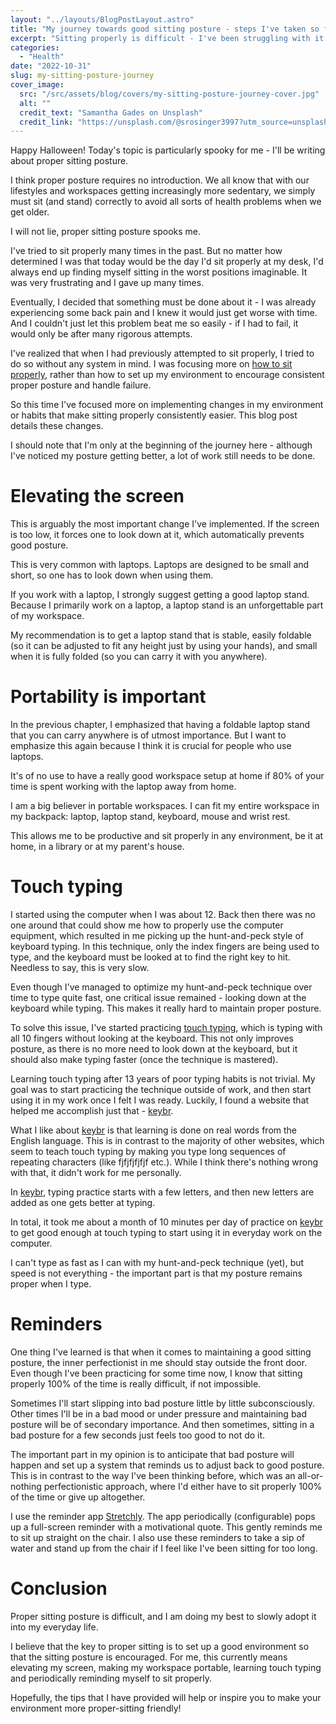 ```yaml
---
layout: "../layouts/BlogPostLayout.astro"
title: "My journey towards good sitting posture - steps I've taken so far"
excerpt: "Sitting properly is difficult - I've been struggling with it for most of my life. This blog post describes steps I've taken so far to improve my sitting posture."
categories:
  - "Health"
date: "2022-10-31"
slug: my-sitting-posture-journey
cover_image:
  src: "/src/assets/blog/covers/my-sitting-posture-journey-cover.jpg"
  alt: ""
  credit_text: "Samantha Gades on Unsplash"
  credit_link: "https://unsplash.com/@srosinger3997?utm_source=unsplash&utm_medium=referral&utm_content=creditCopyText"
---
```


Happy Halloween! Today's topic is particularly spooky for me - I'll be writing about proper sitting posture.

I think proper posture requires no introduction. We all know that with our lifestyles and workspaces getting increasingly more sedentary, we simply must sit (and stand) correctly to avoid all sorts of health problems when we get older.

I will not lie, proper sitting posture spooks me.

I've tried to sit properly many times in the past. But no matter how determined I was that today would be the day I'd sit properly at my desk, I'd always end up finding myself sitting in the worst positions imaginable. It was very frustrating and I gave up many times.

Eventually, I decided that something must be done about it - I was already experiencing some back pain and I knew it would just get worse with time. And I couldn't just let this problem beat me so easily - if I had to fail, it would only be after many rigorous attempts.

I've realized that when I had previously attempted to sit properly, I tried to do so without any system in mind. I was focusing more on [how to sit properly](https://my.clevelandclinic.org/health/articles/4485-back-health-and-posture), rather than how to set up my environment to encourage consistent proper posture and handle failure.

So this time I've focused more on implementing changes in my environment or habits that make sitting properly consistently easier. This blog post details these changes.

I should note that I'm only at the beginning of the journey here - although I've noticed my posture getting better, a lot of work still needs to be done.

# Elevating the screen

This is arguably the most important change I've implemented. If the screen is too low, it forces one to look down at it, which automatically prevents good posture.

This is very common with laptops. Laptops are designed to be small and short, so one has to look down when using them.

If you work with a laptop, I strongly suggest getting a good laptop stand. Because I primarily work on a laptop, a laptop stand is an unforgettable part of my workspace.

My recommendation is to get a laptop stand that is stable, easily foldable (so it can be adjusted to fit any height just by using your hands), and small when it is fully folded (so you can carry it with you anywhere).

# Portability is important

In the previous chapter, I emphasized that having a foldable laptop stand that you can carry anywhere is of utmost importance. But I want to emphasize this again because I think it is crucial for people who use laptops.

It's of no use to have a really good workspace setup at home if 80% of your time is spent working with the laptop away from home.

I am a big believer in portable workspaces. I can fit my entire workspace in my backpack: laptop, laptop stand, keyboard, mouse and wrist rest.

This allows me to be productive and sit properly in any environment, be it at home, in a library or at my parent's house.

# Touch typing

I started using the computer when I was about 12. Back then there was no one around that could show me how to properly use the computer equipment, which resulted in me picking up the hunt-and-peck style of keyboard typing. In this technique, only the index fingers are being used to type, and the keyboard must be looked at to find the right key to hit. Needless to say, this is very slow.

Even though I've managed to optimize my hunt-and-peck technique over time to type quite fast, one critical issue remained - looking down at the keyboard while typing. This makes it really hard to maintain proper posture.

To solve this issue, I've started practicing [touch typing](https://en.wikipedia.org/wiki/Touch_typing), which is typing with all 10 fingers without looking at the keyboard. This not only improves posture, as there is no more need to look down at the keyboard, but it should also make typing faster (once the technique is mastered).

Learning touch typing after 13 years of poor typing habits is not trivial. My goal was to start practicing the technique outside of work, and then start using it in my work once I felt I was ready. Luckily, I found a website that helped me accomplish just that - [keybr](https://www.keybr.com/).

What I like about [keybr](https://www.keybr.com/) is that learning is done on real words from the English language. This is in contrast to the majority of other websites, which seem to teach touch typing by making you type long sequences of repeating characters (like fjfjfjfjfjf etc.). While I think there's nothing wrong with that, it didn't work for me personally.

In [keybr](https://www.keybr.com/), typing practice starts with a few letters, and then new letters are added as one gets better at typing.

In total, it took me about a month of 10 minutes per day of practice on [keybr](https://www.keybr.com/) to get good enough at touch typing to start using it in everyday work on the computer.

I can't type as fast as I can with my hunt-and-peck technique (yet), but speed is not everything - the important part is that my posture remains proper when I type.

# Reminders

One thing I've learned is that when it comes to maintaining a good sitting posture, the inner perfectionist in me should stay outside the front door. Even though I've been practicing for some time now, I know that sitting properly 100% of the time is really difficult, if not impossible.

Sometimes I'll start slipping into bad posture little by little subconsciously. Other times I'll be in a bad mood or under pressure and maintaining bad posture will be of secondary importance. And then sometimes, sitting in a bad posture for a few seconds just feels too good to not do it.

The important part in my opinion is to anticipate that bad posture will happen and set up a system that reminds us to adjust back to good posture. This is in contrast to the way I've been thinking before, which was an all-or-nothing perfectionistic approach, where I'd either have to sit properly 100% of the time or give up altogether.

I use the reminder app [Stretchly](https://hovancik.net/stretchly/). The app periodically (configurable) pops up a full-screen reminder with a motivational quote. This gently reminds me to sit up straight on the chair. I also use these reminders to take a sip of water and stand up from the chair if I feel like I've been sitting for too long.

# Conclusion

Proper sitting posture is difficult, and I am doing my best to slowly adopt it into my everyday life.

I believe that the key to proper sitting is to set up a good environment so that the sitting posture is encouraged. For me, this currently means elevating my screen, making my workspace portable, learning touch typing and periodically reminding myself to sit properly.

Hopefully, the tips that I have provided will help or inspire you to make your environment more proper-sitting friendly!
